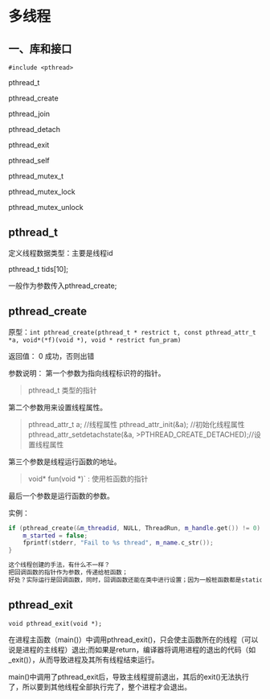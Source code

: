 # 多线程

## 一、库和接口

`#include <pthread>`


pthread_t

pthread_create

pthread_join

pthread_detach

pthread_exit

pthread_self

pthread_mutex_t

pthread_mutex_lock

pthread_mutex_unlock



## pthread_t

定义线程数据类型：主要是线程id

pthread_t tids[10];

一般作为参数传入pthread_create;


## pthread_create

原型：`int pthread_create(pthread_t * restrict t, const pthread_attr_t *a, void*(*f)(void *), void * restrict fun_pram) `

返回值： 0 成功，否则出错

参数说明：
第一个参数为指向线程标识符的指针。
>pthread_t 类型的指针

第二个参数用来设置线程属性。

>pthread_attr_t a; //线程属性
>pthread_attr_init(&a);  //初始化线程属性
>pthread_attr_setdetachstate(&a, >PTHREAD_CREATE_DETACHED);//设置线程属性


第三个参数是线程运行函数的地址。

  >void* fun(void *)` : 使用桩函数的指针

最后一个参数是运行函数的参数。




实例：


``` c++
if (pthread_create(&m_threadid, NULL, ThreadRun, m_handle.get()) != 0) {
    m_started = false;
    fprintf(stderr, "Fail to %s thread", m_name.c_str());
}

这个线程创建的手法，有什么不一样？ 
把回调函数的指针作为参数，传递给桩函数；
好处？实际运行是回调函数，同时，回调函数还能在类中进行设置；因为一般桩函数都是static的独立的函数：static void* fun(void *)

```


## pthread_exit

`void pthread_exit(void *);`

在进程主函数（main()）中调用pthread_exit()，只会使主函数所在的线程（可以说是进程的主线程）退出;而如果是return，编译器将调用进程的退出的代码（如_exit()），从而导致进程及其所有线程结束运行。

main()中调用了pthread_exit后，导致主线程提前退出，其后的exit()无法执行了，所以要到其他线程全部执行完了，整个进程才会退出。



## 





